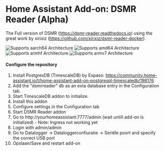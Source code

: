 # Home Assistant Add-on: DSMR Reader (Alpha)

The Full version of DSMR (https://dsmr-reader.readthedocs.io) using the great work by xirixiz (https://github.com/xirixiz/dsmr-reader-docker).

![Supports aarch64 Architecture][aarch64-shield] ![Supports amd64 Architecture][amd64-shield] ![Supports armhf Architecture][armhf-shield] ![Supports armv7 Architecture][armv7-shield]

[aarch64-shield]: https://img.shields.io/badge/aarch64-yes-green.svg
[amd64-shield]: https://img.shields.io/badge/amd64-yes-green.svg
[armhf-shield]: https://img.shields.io/badge/armhf-yes-green.svg
[armv7-shield]: https://img.shields.io/badge/armv7-yes-green.svg

#### Configure the repository

1. Install PostgresDB (TimescaleDB) by Expaso: https://community.home-assistant.io/t/home-assistant-add-on-postgresql-timescaledb/198176
2. Add the "dsmrreader" db as an exta database entry in the Configuration tab.
3. Start TimescaleDB addon to initialize.
4. Install this addon
5. Configure settings in the Configuration tab
6. Start DSMR Reader addon
7. Go to http://yourhomeassistant:7777/admin (wait untill add-on is initialized) - Note: Ingress not working yet
8. Login with admin/admin
9. Go to Datalogger -> Dataloggerconfiuratie -> Seriële poort and specify the correct USB port
10. Opslaan/Save and restart add-on